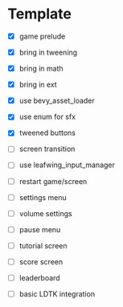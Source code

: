 # Template

- [x] game prelude
- [x] bring in tweening
- [x] bring in math
- [x] bring in ext
- [x] use bevy_asset_loader
- [x] use enum for sfx
- [x] tweened buttons
- [ ] screen transition
- [ ] use leafwing_input_manager
- [ ] restart game/screen
- [ ] settings menu
- [ ] volume settings
- [ ] pause menu
- [ ] tutorial screen
- [ ] score screen
- [ ] leaderboard
- [ ] basic LDTK integration


